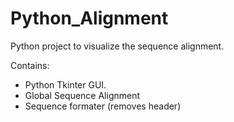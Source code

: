 # Python_Alignment
Python project to visualize the sequence alignment. 

Contains:

- Python Tkinter GUI.
- Global Sequence Alignment
- Sequence formater (removes header)

